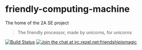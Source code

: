 # friendly-computing-machine

The home of the 2A SE project

> The friendly processor, made by unicorns, for unicorns

[![Build Status](https://travis-ci.org/friendshipismagic/friendly-computing-machine.svg?branch=master)](https://travis-ci.org/friendshipismagic/friendly-computing-machine) [![Join the chat at irc.rezel.net:friendshipismagic](https://img.shields.io/badge/irc-%20irc.rezel.net:%20%23friendshipismagic-blue.svg)](https://kiwiirc.com/client/irc.rezel.net/#friendshipismagic)

